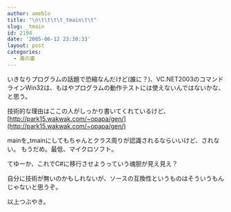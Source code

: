 ```yaml
---
author: ameblo
title: "\n\t\t\t\t_tmain\t\t"
slug: _tmain
id: 2194
date: '2005-06-12 23:30:33'
layout: post
categories:
  - 毒の壷
---
```


いきなりプログラムの話題で恐縮なんだけど(誰に？)、VC.NET2003のコマンドラインWin32は、もはやプログラムの動作テストには使えないんではないかな、と思う。

技術的な理由はここの人がしっかり書いてくれているけど、 [http://park15.wakwak.com/~opapa/gen/](http://park15.wakwak.com/~opapa/gen/)

mainを_tmainにしてもちゃんとクラス周りが認識されるならいいけど、されない。 もうだめ。最低、マイクロソフト。

てゆーか、これでC#に移行させようっていう魂胆が見え見え？

自分に技術が無いのかもしれないが、ソースの互換性というものはそういうもんじゃないと思うぞ。

以上つぶやき。